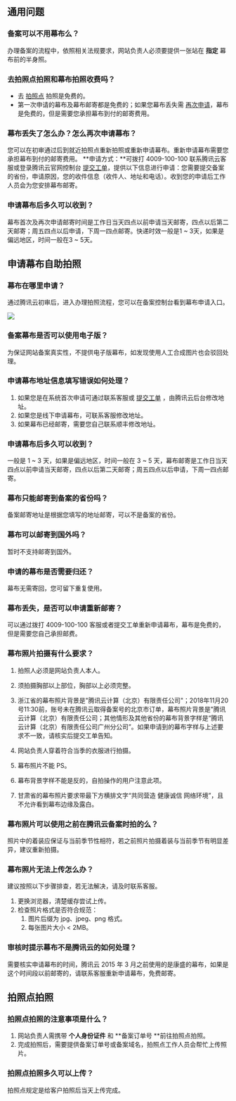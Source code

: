 ## 通用问题

### 备案可以不用幕布么？

办理备案的流程中，依照相关法规要求，网站负责人必须要提供一张站在 **指定** 幕布前的半身照。 

### 去拍照点拍照和幕布拍照收费吗？

- 去 [拍照点](https://console.cloud.tencent.com/beian/cammap) 拍照是免费的。
- 第一次申请的幕布及幕布邮寄都是免费的；如果您幕布丢失需 [再次申请]()，幕布是免费的，但是需要您承担幕布到付的邮寄费用。

### 幕布丢失了怎么办？怎么再次申请幕布？ 
您可以在初审通过后到就近拍照点重新拍照或重新申请幕布。重新申请幕布需要您承担幕布到付的邮寄费用。
**申请方式：**可拨打 4009-100-100 联系腾讯云客服或登录腾讯云官网控制台 [提交工单](https://console.cloud.tencent.com/workorder/category)，提供以下信息进行申请：您需要提交备案的省份，申请原因，您的收件信息（收件人、地址和电话）。收到您的申请后工作人员会为您安排幕布邮寄。

### 申请幕布后多久可以收到？
幕布首次及再次申请邮寄时间是工作日当天四点以前申请当天邮寄，四点以后第二天邮寄；周五四点以后申请，下周一四点邮寄。快递时效一般是1 ~ 3天，如果是偏远地区，时间一般在3 ~ 5天。

## 申请幕布自助拍照

### 幕布在哪里申请？

通过腾讯云初审后，进入办理拍照流程，您可以在备案控制台看到幕布申请入口。

![](https://main.qcloudimg.com/raw/8595129f3573c8b557fe024be1d9c88c.png)

### 备案幕布是否可以使用电子版？

为保证网站备案真实性，不提供电子版幕布，如发现使用人工合成图片也会驳回处理。 

### 申请幕布地址信息填写错误如何处理？

1. 如果您是在系统首次申请可通过联系客服或 [提交工单](https://console.cloud.tencent.com/workorder/category) ，由腾讯云后台修改地址。
2. 如果您是线下申请幕布，可联系客服修改地址。
3. 如果幕布已经邮寄，需要您自己联系顺丰修改地址。

### 申请幕布后多久可以收到？

一般是 1 ~ 3 天，如果是偏远地区，时间一般在 3 ~ 5 天，幕布邮寄是工作日当天四点以前申请当天邮寄，四点以后第二天邮寄；周五四点以后申请，下周一四点邮寄。 

### 幕布只能邮寄到备案的省份吗？

备案邮寄地址是根据您填写的地址邮寄，可以不是备案的省份。 

### 幕布可以邮寄到国外吗？

暂时不支持邮寄到国外。 

### 申请的幕布是否需要归还？

幕布无需寄回，您可留下重复使用。 

### 幕布丢失，是否可以申请重新邮寄？

可以通过拨打 4009-100-100 客服或者提交工单重新申请幕布，幕布是免费的，但是需要您自己承担邮费。

###  幕布照片拍摄有什么要求？

1. 拍照人必须是网站负责人本人。

2. 须拍摄胸部以上部位，胸部以上必须完整。

3. 浙江省的幕布照片背景是"腾讯云计算（北京）有限责任公司"；2018年11月20号11:30前，账号未在腾讯云取得备案号的北京市订单，幕布照片背景是"腾讯云计算（北京）有限责任公司；其他情形及其他省份的幕布背景字样是“腾讯云计算（北京）有限责任公司广州分公司”。如果申请到的幕布字样与上述要求不一致，请核实后提交工单告知。

4. 网站负责人穿着符合当季的衣服进行拍摄。

5. 幕布照片不能 PS。

6. 幕布背景字样不能是反的，自拍操作的用户注意此项。
7. 甘肃省的幕布照片要求带最下方横排文字“共同营造 健康诚信 网络环境”，且不允许看到幕布边缘及露白。

### 幕布照片可以使用之前在腾讯云备案时拍的么？

照片中的着装应保证与当前季节性相符，若之前照片拍摄着装与当前季节有明显差异，建议重新拍摄。 

### 幕布照片无法上传怎么办？

建议按照以下步骤排查，若无法解决，请及时联系客服。

1. 更换浏览器，清楚缓存尝试上传。
2. 检查照片格式是否符合规范：
   1. 图片后缀为 jpg、jpeg、png 格式。
   2. 每张图片大小 < 2MB。

### 审核时提示幕布不是腾讯云的如何处理？

需要核实申请幕布的时间，腾讯云 2015 年 3 月之前使用的是康盛的幕布，如果是这个时间段以前邮寄的，请联系客服重新申请幕布，免费邮寄。 

## 拍照点拍照

### 拍照点拍照的注意事项是什么？

1. 网站负责人需携带 **个人身份证件** 和 **备案订单号 **前往拍照点拍照。 
2. 完成拍照后，需要提供备案订单号或备案域名，拍照点工作人员会帮忙上传照片。 

### 拍照点拍照多久可以上传？

拍照点规定是给客户拍照后当天上传完成。 
